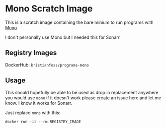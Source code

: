 # Mono Scratch Image

This is a scratch image containing the bare minium to run programs with [Mono](https://www.mono-project.com/)

I don't personally use Mono but I needed this for Sonarr

## Registry Images

DockerHub: `kristianfoss/programs-mono`

## Usage

This should hopefully be able to be used as drop in replacement anywhere you would use `mono` if it doesn't work please create an issue here and let me know. I know it works for Sonarr.

Just replace `mono` with this:

```
docker run -it --rm REGISTRY_IMAGE
```
